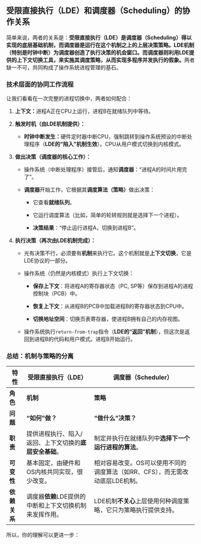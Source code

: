 
## 受限直接执行（LDE）和调度器（Scheduling）的协作关系
简单来说，两者的关系是：​**受限直接执行（LDE）是调度器（Scheduling）得以实现的底层基础机制，而调度器是运行在这个机制之上的上层决策策略。​**
**LDE机制（特别是时钟中断）为调度器创造了执行决策的机会窗口。而调度器则利用LDE提供的上下文切换工具，来实施其调度策略，从而实现多程序并发执行的假象。​**​ 两者缺一不可，共同构成了操作系统进程管理的基石。​

### 技术层面的协同工作流程

让我们看看在一次完整的进程切换中，两者如何配合：

1. ​**上下文：​**​ 进程A正在CPU上运行，进程B在就绪队列中等待。
    
2. ​**触发时机（由LDE机制提供）：​**​
    
    - ​**时钟中断发生：​**​ 硬件定时器中断CPU，强制跳转到操作系统预设的中断处理程序（**LDE的“陷入”机制生效**）。CPU从用户模式切换到内核模式。
        
    
3. ​**做出决策（调度器的核心工作）：​**​
    
    - 操作系统（中断处理程序）接管后，通知**调度器**​：“进程A的时间片用完了”。
        
    - ​**调度器**开始工作，它根据其**调度算法（策略）​**​ 做出决策：
        
        - 它查看**就绪队列**。
            
        - 它运行调度算法（比如，简单的轮转规则就是选择下一个进程）。
            
        - ​**决策结果**​：“停止运行进程A，切换到进程B”。
            
        
    
4. ​**执行决策（再次由LDE机制完成）：​**​
    
    - 光有决策不行，必须要有**机制**来执行它。这个机制就是**上下文切换**，它是LDE协议的一部分。
        
    - 操作系统（仍然是内核模式）执行上下文切换：
        
        - ​**保存上下文**​：将进程A的寄存器状态（PC, SP等）保存到进程A的进程控制块（PCB）中。
            
        - ​**恢复上下文**​：从进程B的PCB中加载进程B的寄存器状态到CPU中。
            
        - ​**切换地址空间**​：切换页表寄存器，使进程B拥有自己的内存视图。
            
        
    - 操作系统执行`return-from-trap`指令（**LDE的“返回”机制**），但这次是返回到进程B的代码和用户模式。进程B开始运行。
        
    

### 总结：机制与策略的分离

|特性|受限直接执行（LDE）|调度器（Scheduler）|
|---|---|---|
|​**角色**​|​**机制**​|​**策略**​|
|​**问题**​|​**​“如何”做？​**​|​**​“做什么”决策？​**​|
|​**职责**​|提供进程执行、陷入/返回、上下文切换的**底层安全基础**。|制定并执行在就绪队列中**选择下一个运行进程的算法**。|
|​**可变性**​|基本固定，由硬件和OS内核共同实现，很少改变。|相对容易改变。OS可以使用不同的调度算法（如RR、CFS），而无需改动底层LDE机制。|
|​**依赖关系**​|调度器**依赖**LDE提供的中断和上下文切换机制来发挥作用。|LDE机制**不关心**上层使用何种调度策略，它只为策略执行提供支持。|

所以，你的理解可以更进一步：

​